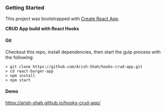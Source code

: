 ### Getting Started

This project was bootstrapped with [Create React App](https://github.com/facebookincubator/create-react-app).

**CRUD App build with React Hooks**

#### Git

Checkout this repo, install dependencies, then start the gulp process with the following:

```
> git clone https://github.com/Arish-Shah/hooks-crud-app.git
> cd react-burger-app
> npm install
> npm start
```

#### Demo

https://arish-shah.github.io/hooks-crud-app/
